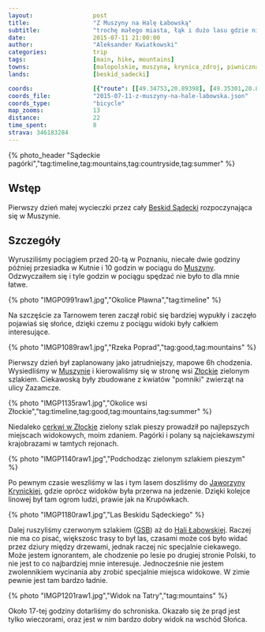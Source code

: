 ```yaml
---
layout:                 post
title:                  "Z Muszyny na Halę Łabowską"
subtitle:               "trochę małego miasta, łąk i dużo lasu gdzie nic nie widać"
date:                   2015-07-11 21:00:00
author:                 "Aleksander Kwiatkowski"
categories:             trip
tags:                   [main, hike, mountains]
towns:                  [malopolskie, muszyna, krynica_zdroj, piwniczna_zdroj]
lands:                  [beskid_sadecki]

coords:                 [{"route": [[49.34753,20.89398], [49.35301,20.88866], [49.39805,20.89621], [49.41810,20.89544], [49.43786,20.87321], [49.46074,20.84222], [49.47266,20.81109]], "type": "hike"}, {"route": [[49.60676,20.70281], [49.56675,20.64221], [49.50437,20.65371], [49.49194,20.68212], [49.47939,20.67920], [49.46729,20.69766], [49.45764,20.69422], [49.43889,20.71791], [49.43420,20.70633], [49.43107,20.71096], [49.43024,20.72186], [49.41756,20.72581], [49.41399,20.74521], [49.40505,20.74392], [49.40025,20.75894], [49.39148,20.74933], [49.38366,20.76272], [49.37466,20.75868], [49.37539,20.78460], [49.37148,20.78907], [49.36270,20.78357], [49.35985,20.81001], [49.34733,20.81370], [49.33553,20.83370], [49.34889,20.86031], [49.34392,20.87627], [49.35286,20.89352]], "type": "train"}]
coords_file:            "2015-07-11-z-muszyny-na-hale-labowska.json"
coords_type:            "bicycle"
map_zooms:              13
distance:               22
time_spent:             8
strava: 346183284
---
```


[wiki-muszyna]:         https://pl.wikipedia.org/wiki/Muszyna
[wiki-zlockie]:         https://pl.wikipedia.org/wiki/Z%C5%82ockie
[wiki-zlockie-cerkiew]: https://pl.wikipedia.org/wiki/Cerkiew_%C5%9Bw._Dymitra_w_Z%C5%82ockiem
[wiki-jaworzyna]:       https://pl.wikipedia.org/wiki/Jaworzyna_Krynicka
[wiki-gsb]:             https://pl.wikipedia.org/wiki/G%C5%82%C3%B3wny_Szlak_Beskidzki#Beskid_S.C4.85decki
[wiki-labowska]:        https://pl.wikipedia.org/wiki/Schronisko_PTTK_na_Hali_%C5%81abowskiej
[wiki-beskid-sadecki]:  https://pl.wikipedia.org/wiki/Beskid_S%C4%85decki

{% photo_header "Sądeckie pagórki","tag:timeline,tag:mountains,tag:countryside,tag:summer" %}

Wstęp
-----

Pierwszy dzień małej wycieczki przez cały [Beskid Sądecki][wiki-beskid-sadecki] rozpoczynająca się w Muszynie.

Szczegóły
---------

Wyrusziliśmy pociągiem przed 20-tą w Poznaniu, niecałe dwie godziny później przesiadka w Kutnie i 10 godzin w pociągu do
[Muszyny][wiki-muszyna]. Odzwyczaiłem się i tyle godzin w pociągu spędzać nie było to dla mnie łatwe.

{% photo "IMGP0991raw1.jpg","Okolice Pławna","tag:timeline" %}

Na szczęście za Tarnowem teren zaczął robić się bardziej wypukły i zaczęło pojawiaś się słońce, dzięki
czemu z pociągu widoki były całkiem interesujące.

{% photo "IMGP1089raw1.jpg","Rzeka Poprad","tag:good,tag:mountains" %}

Pierwszy dzień był zaplanowany jako jatrudniejszy, mapowe 6h chodzenia. Wysiedliśmy w [Muszynie][wiki-muszyna] i kierowaliśmy się
w stronę wsi [Złockie][wiki-zlockie] zielonym szlakiem. Ciekawoską były zbudowane z kwiatów "pomniki" zwierząt na
ulicy Zazamcze.

{% photo "IMGP1135raw1.jpg","Okolice wsi Złockie","tag:timeline,tag:good,tag:mountains,tag:summer" %}

Niedaleko [cerkwi w Złockie][wiki-zlockie-cerkiew] zielony szlak pieszy prowadził po najlepszych miejscach widokowych, moim zdaniem.
Pagórki i polany są najciekawszymi krajobrazami w tamtych rejonach.

{% photo "IMGP1140raw1.jpg","Podchodząc zielonym szlakiem pieszym" %}

Po pewnym czasie weszliśmy w las i tym lasem doszliśmy do [Jaworzyny Krynickiej][wiki-jaworzyna], gdzie oprócz widoków
była przerwa na jedzenie. Dzięki kolejce linowej był tam ogrom ludzi, prawie jak na Krupówkach.

{% photo "IMGP1180raw1.jpg","Las Beskidu Sądeckiego" %}

Dalej ruszyliśmy czerwonym szlakiem ([GSB][wiki-gsb]) aż do [Hali Łabowskiej][wiki-labowska]. Raczej nie ma co pisać,
większośc trasy to był las, czasami
może coś było widać przez dziury między drzewami,
jednak raczej nic specjalnie ciekawego. Może jestem ignorantem, ale chodzenie po lesie
po drugiej stronie Polski, to nie jest to co najbardziej mnie interesuje.
Jednocześnie nie jestem zwolennikiem wycinania
aby zrobić specjalnie miejsca widokowe. W zimie pewnie jest tam bardzo ładnie.

{% photo "IMGP1201raw1.jpg","Widok na Tatry","tag:mountains" %}

Około 17-tej godziny dotarliśmy do schroniska. Okazało się że prąd jest tylko wieczorami, oraz jest w nim bardzo
dobry widok na wschód Słońca.
